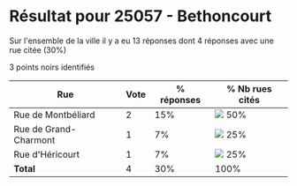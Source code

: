 # Résultat pour 25057 - Bethoncourt

Sur l'ensemble de la ville il y a eu 13 réponses dont 4 réponses avec une rue citée (30%)

3 points noirs identifiés

| Rue | Vote | % réponses | % Nb rues cités|
|-----|------|------------|----------------|
| Rue de Montbéliard | 2 | 15% | <img src="../../img/bar_50.gif" />&nbsp;50%|
| Rue de Grand-Charmont | 1 | 7% | <img src="../../img/bar_25.gif" />&nbsp;25%|
| Rue d'Héricourt | 1 | 7% | <img src="../../img/bar_25.gif" />&nbsp;25%|
| **Total** | 4 | 30% | 100%|
